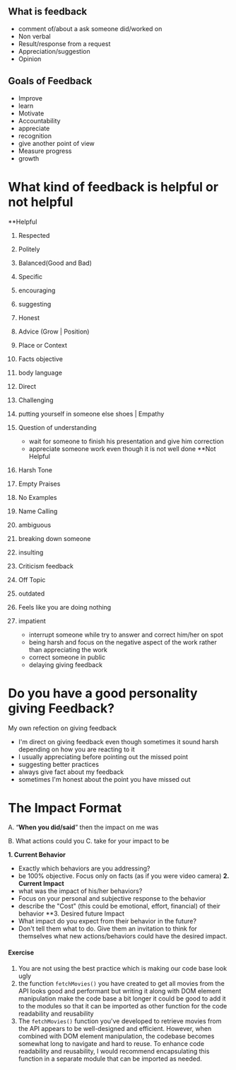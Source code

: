 ## What is feedback

- comment of/about a ask someone did/worked on
- Non verbal
- Result/response from a request
- Appreciation/suggestion
- Opinion
## Goals of Feedback
- Improve
- learn
- Motivate 
- Accountability
- appreciate
- recognition
- give another point of view
- Measure progress
- growth

# What kind of feedback is helpful or not helpful

**Helpful
1. Respected
2. Politely
3. Balanced(Good and Bad)
4. Specific
5. encouraging
6. suggesting
7. Honest
8. Advice (Grow | Position)
9. Place or Context
10. Facts objective
11. body language
12. Direct
13. Challenging
14. putting yourself in someone else shoes | Empathy
15. Question of understanding

	- wait for someone to finish his presentation and give him correction
	- appreciate someone work even though it is not well done
**Not Helpful
1. Harsh Tone
2. Empty Praises
3. No Examples
4. Name Calling
5. ambiguous
6. breaking down someone
7. insulting
8. Criticism feedback
9. Off Topic
10. outdated
11. Feels like you are doing nothing
12. impatient

	- interrupt someone while try to answer and correct him/her on spot
	- being harsh and focus on the negative aspect of the work rather than appreciating the work
	- correct someone in public
	- delaying giving feedback

# Do you have a good personality giving Feedback?

My own refection on giving feedback
- I'm direct on giving  feedback even though sometimes it sound harsh depending on how you are reacting to it
- I usually appreciating before pointing out the missed point
- suggesting better practices 
- always give fact about my feedback 
- sometimes I'm honest about the point you have missed out

# The Impact Format

A. <q><b>When you did/said</b></q>
	then the impact on me was

B. What actions could you 
C. take for your impact to be

**1. Current Behavior**
- Exactly which behaviors are you addressing?
- be 100% objective. Focus only on facts (as if you were video camera)
**2. Current Impact**
- what was the impact of his/her behaviors?
- Focus on your personal and subjective response to the behavior
- describe the "Cost" (this could be emotional, effort, financial) of their behavior
**3. Desired future Impact
- What impact do you expect from their behavior in the future?
- Don't tell them what to do. Give them an invitation to think for themselves what new actions/behaviors could have the desired impact.

#### Exercise

1. You are not using the best practice which is making our code base look ugly
2. the function  `fetchMovies()` you have created to get all movies from the API looks good and performant but writing it along with DOM element manipulation make the code base a bit longer it could be good to add it to the modules so that it can be imported as other function for the code readability and reusability
3. The `fetchMovies()` function you've developed to retrieve movies from the API appears to be well-designed and efficient. However, when combined with DOM element manipulation, the codebase becomes somewhat long to navigate and hard to reuse. To enhance code readability and reusability, I would recommend encapsulating this function in a separate module that can be imported as needed.